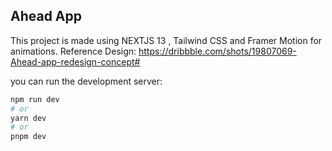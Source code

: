 ## Ahead App

This project is made using NEXTJS 13 , Tailwind CSS and Framer Motion for animations.
Reference Design: https://dribbble.com/shots/19807069-Ahead-app-redesign-concept#


you can run the development server:

```bash
npm run dev
# or
yarn dev
# or
pnpm dev
```




